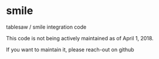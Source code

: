 # smile
tablesaw / smile integration code

This code is not being actively maintained as of April 1, 2018.

If you want to maintain it, please reach-out on github
